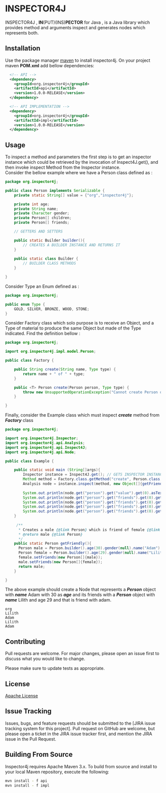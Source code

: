 # INSPECTOR4J

INSPECTOR4J , **IN**(PUT)(INS)**PECTOR** for Java , is a Java library which provides method and arguments inspect and generates nodes which represents both.
 
## Installation

Use the package manager [maven](https://maven.apache.org/) to install inspector4j.
On your project maven **POM.xml** add bellow dependencies:

```xml
  <!-- API -->
  <dependency>
    <groupId>org.inspector4j</groupId>
    <artifactId>api</artifactId>
    <version>1.0.0-RELEASE</version>
  </dependency>

  <!-- API IMPLEMENTATION -->
  <dependency>
    <groupId>org.inspector4j</groupId>
    <artifactId>impl</artifactId>
    <version>1.0.0-RELEASE</version>
  </dependency>
```

## Usage
To inspect a method and parameters the first step is to get an inspector instance which could be retrieved by the invocation of Inspect4J.get(), and then invoke inspect Method from the Inspector instance.\
Consider the bellow example where we have a Person class defined as :
```Java
package org.inspector4j;

public class Person implements Serializable {
    private static String[] value = {"org","inspector4j"};

    private int age;
    private String name;
    private Character gender;
    private Person[] children;
    private Person[] friends;

    // GETTERS AND SETTERS

    public static Builder builder(){
        // CREATES A BUILDER INSTANCE AND RETURNS IT
    }   
    
    public static class Builder {
        // BUILDER CLASS METHODS
    }

}
```

Consider Type an Enum defined as :
```Java
package org.inspector4j;

public enum Type {
    GOLD, SILVER, BRONZE, WOOD, STONE;
}
```
Consider Factory class which solo purpose is to receive an Object, and a Type of material to produce the same Object but made of the Type indicated. Find the definition bellow :
```Java
package org.inspector4j;

import org.inspector4j.impl.model.Person;

public class Factory {

    public String create(String name, Type type) {
        return name + " of " + type;
    }

    public <T> Person create(Person person, Type type) {
        throw new UnsupportedOperationException("Cannot create Person of " + type);
    }

}
```
Finally, consider the Example class which must inspect ***create*** method from ***Factory*** class
```Java
package org.inspector4j;

import org.inspector4j.Inspector;
import org.inspector4j.api.Analysis;
import org.inspector4j.api.Inspect4J;
import org.inspector4j.api.Node;

public class Example {

    public static void main (String[]args){
        Inspector instance = Inspect4J.get(); // GETS INSPECTOR INSTANCE WHICH IS USED TO INSPECT 
        Method method = Factory.class.getMethod("create", Person.class, Type.class); // METHOD TO BE INSPECT FROM CLASS Factory
        Analysis node = instance.inspect(method, new Object[]{getFriendly(), Type.WOOD}); // INSPECTS THE METHOD WITH THE ARGS PASSED ON THE METHOD AND PRODUCES AN ANALYSIS WHICH REPRESENTS THE INSPECTION 
        
        System.out.println(node.get("person").get("value").get(0).asText()); // PICK PARAMETER WITH NAME person , THEN PICK ATTRIBUTE value WITHIN THE PARAMETER , THEN GET ELEMENT AT INDEX 0 FROM THE ATTRIBUTE AND LASTLY LASTLY RETURN THE ATTRIBUTE
        System.out.println(node.get("person").get("friends").get(0).get("name").asText()); // PICK PARAMETER WITH NAME person ( WHICH IS Adam ), THEN PICK ATTRIBUTE friends WITHIN THE PARAMETER , THEN GET ELEMENT AT INDEX 0 (WHICH IS PERSON WITH NAME Lilith ) FROM THE ATTRIBUTE , THEN PICK name ATTRIBUTE FROM LAST ATTRIBUTE (PERSON with name Lilith)  AND LASTLY RETURN THE ATTRIBUTE AS TEXT
        System.out.println(node.get("person").get("friends").get(0).get("friends").get(0).get("name").asText());
        System.out.println(node.get("person").get("friends").get(0).get("friends").get(0).get("friends").get(0).get("name").asText());
        System.out.println(node.get("person").get("friends").get(0).get("friends").get(0).get("friends").get(0).get("friends").get(0).get("name").asText());
    }
    
     /**
      * Creates a male {@link Person} which is friend of female {@link Person} where both are friends of each other
      * @return male {@link Person}
      */
    public static Person getFriendly(){
      Person male = Person.builder().age(30).gender(null).name("Adam").children(null).build();
      Person female = Person.builder().age(29).gender(null).name("Lilith").children(null).build();
      female.setFriends(new Person[]{male});
      male.setFriends(new Person[]{female});
      return male;
    }   

}
```
The above example should create a Node that represents a ***Person*** object with ***name*** Adam with 30 as ***age*** and its friends with a ***Person*** object with ***name*** Lilith and age 29 and that is friend with adam.
 ``` Console
org
Lilith
Adam
Lilith
Adam
```

## Contributing
Pull requests are welcome. For major changes, please open an issue first to discuss what you would like to change.

Please make sure to update tests as appropriate.

## License
[Apache License](http://www.apache.org/licenses/)


## Issue Tracking

Issues, bugs, and feature requests should be submitted to the 
[JIRA issue tracking system for this project].
Pull request on GitHub are welcome, but please open a ticket in the JIRA issue tracker first, and mention the 
JIRA issue in the Pull Request.

## Building From Source

Inspector4j requires Apache Maven 3.x. To build from source and install to your local Maven repository, execute the following:

```sh
mvn install - f api
mvn install - f impl
```